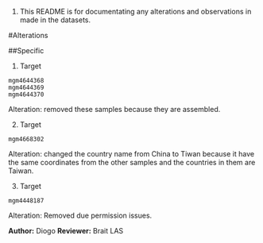 1. This README is for documentating any alterations and observations in made in the datasets.

#Alterations

##Specific

1. Target
```
mgm4644368
mgm4644369
mgm4644370
```
Alteration: removed these samples because they are assembled.

2. Target
```
mgm4668302
```
Alteration: changed the country name from China to Tiwan because it have the same coordinates from the other samples and the countries in them are Taiwan.

3. Target
```
mgm4448187

```
Alteration: Removed due permission issues.

**Author:** Diogo
**Reviewer:** Brait LAS